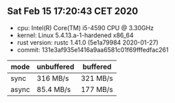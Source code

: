 ## Sat Feb 15 17:20:43 CET 2020

- cpu: Intel(R) Core(TM) i5-4590 CPU @ 3.30GHz
- kernel: Linux 5.4.13.a-1-hardened x86_64
- rust version: rustc 1.41.0 (5e1a79984 2020-01-27)
- commit: 131e3af935e1416a9aa6581c01f69fffedfac261

 | mode  | unbuffered   | buffered         |
 | ----- | ------------ | ---------------- |
 | sync  | 316 MB/s  | 321 MB/s  |
 | async | 85.4 MB/s | 177 MB/s |
